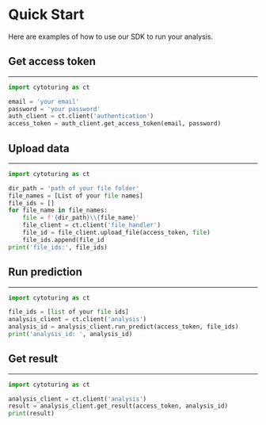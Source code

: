 # Quick Start
Here are examples of how to use our SDK to run your analysis.
## Get access token
---
```py
import cytoturing as ct

email = 'your email'
password = 'your password'
auth_client = ct.client('authentication')
access_token = auth_client.get_access_token(email, password)
```

## Upload data
---
```py
import cytoturing as ct

dir_path = 'path of your file folder'
file_names = [List of your file names]
file_ids = []
for file_name in file_names:
    file = f'{dir_path}\\{file_name}'
    file_client = ct.client('file_handler')
    file_id = file_client.upload_file(access_token, file)
    file_ids.append(file_id
print('file_ids:', file_ids)
```
## Run prediction
---
```py
import cytoturing as ct

file_ids = [list of your file ids]
analysis_client = ct.client('analysis')
analysis_id = analysis_client.run_predict(access_token, file_ids)
print('analysis_id: ', analysis_id)
```
## Get result
---
```py
import cytoturing as ct

analysis_client = ct.client('analysis')
result = analysis_client.get_result(access_token, analysis_id)
print(result)
```